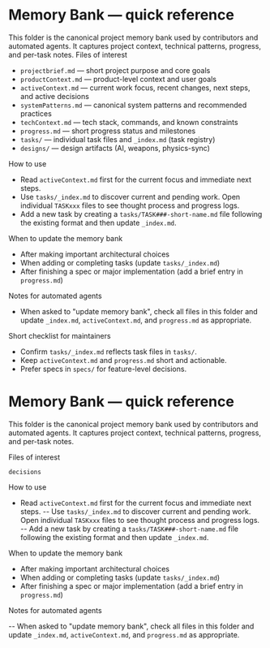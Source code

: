 # Memory Bank — quick reference

This folder is the canonical project memory bank used by contributors and automated agents. It captures project context, technical patterns, progress, and per-task notes.
Files of interest

- `projectbrief.md` — short project purpose and core goals
- `productContext.md` — product-level context and user goals
- `activeContext.md` — current work focus, recent changes, next steps, and active decisions
- `systemPatterns.md` — canonical system patterns and recommended practices
- `techContext.md` — tech stack, commands, and known constraints
- `progress.md` — short progress status and milestones
- `tasks/` — individual task files and `_index.md` (task registry)
- `designs/` — design artifacts (AI, weapons, physics-sync)

How to use

- Read `activeContext.md` first for the current focus and immediate next steps.
- Use `tasks/_index.md` to discover current and pending work. Open individual `TASKxxx` files to see thought process and progress logs.
- Add a new task by creating a `tasks/TASK###-short-name.md` file following the existing format and then update `_index.md`.

When to update the memory bank

- After making important architectural choices
- When adding or completing tasks (update `tasks/_index.md`)
- After finishing a spec or major implementation (add a brief entry in `progress.md`)

Notes for automated agents

- When asked to "update memory bank", check all files in this folder and update `_index.md`, `activeContext.md`, and `progress.md` as appropriate.

Short checklist for maintainers

- Confirm `tasks/_index.md` reflects task files in `tasks/`.
- Keep `activeContext.md` and `progress.md` short and actionable.
- Prefer specs in `specs/` for feature-level decisions.
# Memory Bank — quick reference

This folder is the canonical project memory bank used by contributors and automated
agents. It captures project context, technical patterns, progress, and per-task notes.

Files of interest

	decisions

How to use

- Read `activeContext.md` first for the current focus and immediate next steps.
-- Use `tasks/_index.md` to discover current and pending work. Open individual
	`TASKxxx` files to see thought process and progress logs.
-- Add a new task by creating a `tasks/TASK###-short-name.md` file following the
	existing format and then update `_index.md`.

When to update the memory bank

- After making important architectural choices
- When adding or completing tasks (update `tasks/_index.md`)
- After finishing a spec or major implementation (add a brief entry in
	`progress.md`)

Notes for automated agents

-- When asked to "update memory bank", check all files in this folder and update
	`_index.md`, `activeContext.md`, and `progress.md` as appropriate.
